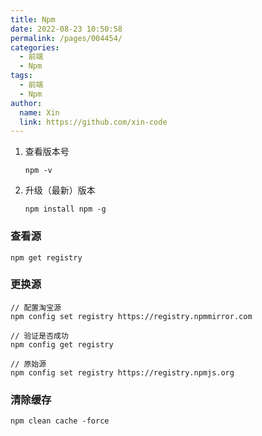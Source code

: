 ```yaml
---
title: Npm
date: 2022-08-23 10:50:58
permalink: /pages/004454/
categories:
  - 前端
  - Npm
tags:
  - 前端
  - Npm
author:
  name: Xin
  link: https://github.com/xin-code
---
```


1. 查看版本号

   ```shell
   npm -v
   ```

2. 升级（最新）版本

   ```
   npm install npm -g
   ```

### 查看源

```shell
npm get registry
```

### 更换源

```shell
// 配置淘宝源
npm config set registry https://registry.npmmirror.com

// 验证是否成功
npm config get registry

// 原始源
npm config set registry https://registry.npmjs.org
```

### 清除缓存

```shell
npm clean cache -force
```

